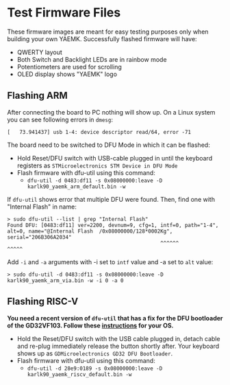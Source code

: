 <!--
SPDX-FileCopyrightText: 2021 Stefan Kerkmann <karlk90@pm.me>
SPDX-License-Identifier: CC-BY-SA-4.0
-->

# Test Firmware Files

These firmware images are meant for easy testing purposes
only when building your own YAEMK.
Successfully flashed firmware will have:
- QWERTY layout
- Both Switch and Backlight LEDs are in rainbow mode
- Potentiometers are used for scrolling
- OLED display shows "YAEMK" logo

## Flashing ARM

After connecting the board to PC nothing will show up. On a Linux system you
can see following errors in `dmesg`:

    [   73.941437] usb 1-4: device descriptor read/64, error -71

The board need to be switched to DFU Mode in which it can be flashed:
* Hold Reset/DFU switch with USB-cable plugged in
  until the keyboard registers as `STMicroelectronics STM Device in DFU Mode`
* Flash firmware with dfu-util using this command:
  * `dfu-util -d 0483:df11 -s 0x08000000:leave -D karlk90_yaemk_arm_default.bin -w`

If `dfu-util` shows error that multiple DFU were found. Then, find one with
"Internal Flash" in name:

    > sudo dfu-util --list | grep "Internal Flash"
    Found DFU: [0483:df11] ver=2200, devnum=9, cfg=1, intf=0, path="1-4", alt=0, name="@Internal Flash  /0x08000000/128*0002Kg", serial="206B306A2034"
                                                      ^^^^^^              ^^^^^

Add `-i` and `-a` arguments with -i set to `intf` value and -a set to `alt`
value:

    > sudo dfu-util -d 0483:df11 -s 0x08000000:leave -D karlk90_yaemk_arm_via.bin -w -i 0 -a 0

## Flashing RISC-V

**You need a recent version of `dfu-util`
that has a fix for the DFU bootloader of the GD32VF103.
Follow these [instructions](
http://dfu-util.sourceforge.net/build.html) for your OS.**

* Hold the Reset/DFU switch with the USB cable plugged in,
  detach cable and re-plug immediately release the button shortly after.
  Your keyboard shows up as `GDMicroelectronics GD32 DFU Bootloader`.
* Flash firmware with dfu-util using this command:
  * `dfu-util -d 28e9:0189 -s 0x08000000:leave -D karlk90_yaemk_riscv_default.bin -w`
